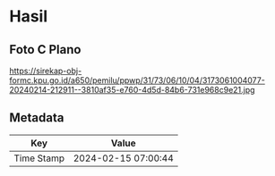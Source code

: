 # Hasil

## Foto C Plano

https://sirekap-obj-formc.kpu.go.id/a650/pemilu/ppwp/31/73/06/10/04/3173061004077-20240214-212911--3810af35-e760-4d5d-84b6-731e968c9e21.jpg


## Metadata

| Key        | Value               |
| ---------- | ------------------- |
| Time Stamp | 2024-02-15 07:00:44 |



